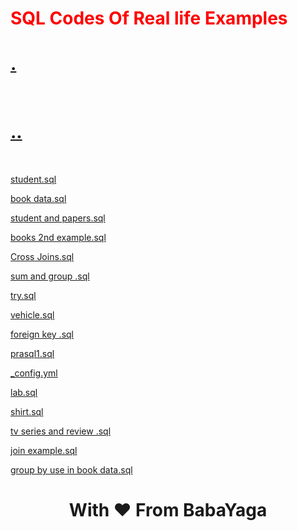 

 
<h1><p style="color:red">SQL Codes Of Real life Examples</p></h1>

<h1><a href="https://babayaga9823.github.io">.</a> </h1><br>


<h1><a href="https://www.quora.com/profile/Khitish-Panigrahi">..</a></h1> <br>


<a href="https://github.com/babayaga9823/SQL/blob/master/student.sql">student.sql</a> <br>


<a href="https://github.com/babayaga9823/SQL/blob/master/book%20data.sql">book data.sql</a> <br>


<a href="https://github.com/babayaga9823/SQL/blob/master/student%20and%20papers.sql">student and papers.sql</a> <br>


<a href="https://github.com/babayaga9823/SQL/blob/master/books%202nd%20example.sql">books 2nd example.sql</a> <br>


<a href="https://github.com/babayaga9823/SQL/blob/master/Cross%20Joins.sql">Cross Joins.sql</a> <br>


<a href="https://github.com/babayaga9823/SQL/blob/master/sum%20and%20group%20.sql">sum and group .sql</a> <br>


<a href="https://github.com/babayaga9823/SQL/blob/master/try.sql">try.sql</a> <br>


<a href="https://github.com/babayaga9823/SQL/blob/master/vehicle.sql">vehicle.sql</a> <br>


<a href="https://github.com/babayaga9823/SQL/blob/master/foreign%20key%20.sql">foreign key .sql</a> <br>


<a href="https://github.com/babayaga9823/SQL/blob/master/prasql1.sql">prasql1.sql</a> <br>


<a href="https://github.com/babayaga9823/SQL/blob/master/_config.yml">_config.yml</a> <br>


<a href="https://github.com/babayaga9823/SQL/blob/master/lab.sql">lab.sql</a> <br>


<a href="https://github.com/babayaga9823/SQL/blob/master/shirt.sql">shirt.sql</a> <br>


<a href="https://github.com/babayaga9823/SQL/blob/master/tv%20series%20and%20review%20.sql">tv series and review .sql</a> <br>


<a href="https://github.com/babayaga9823/SQL/blob/master/join%20example.sql">join example.sql</a> <br>


<a href="https://github.com/babayaga9823/SQL/blob/master/group%20by%20use%20in%20book%20data.sql">group by use in book data.sql</a> <br>

<h1 style="text-align:center;">With ❤️ From BabaYaga</h1>
